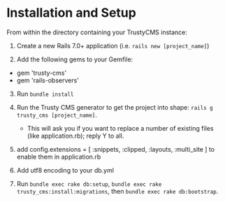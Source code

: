 # Installation and Setup

From within the directory containing your TrustyCMS instance:

1. Create a new Rails 7.0+ application (i.e. `rails new [project_name]`)

2. Add the following gems to your Gemfile:

- gem 'trusty-cms'
- gem 'rails-observers'

3. Run `bundle install`

4. Run the Trusty CMS generator to get the project into shape: `rails g trusty_cms [project_name]`.
    - This will ask you if you want to replace a number of existing files (like application.rb); reply Y to all.

5. add config.extensions = [ :snippets, :clipped, :layouts, :multi_site ] to enable them in application.rb

7. Add utf8 encoding to your db.yml

6. Run `bundle exec rake db:setup`, `bundle exec rake trusty_cms:install:migrations`, then
   `bundle exec rake db:bootstrap`.
